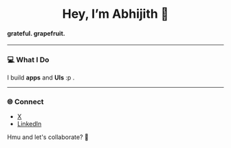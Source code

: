 <h1 align="center">Hey, I’m Abhijith 👾</h1>

#### grateful. grapefruit. 

---

### 💻 What I Do
I build **apps** and **UIs** :p .

---

### 🌐 Connect
- [X]([https://github.com/Abhxjith](https://x.com/AJinnu))
- [LinkedIn]([https://linkedin.com/in/abhijith-k-j-jinnu](https://www.linkedin.com/in/abhijithjinnu/))
  
Hmu and let's collaborate? 👾
